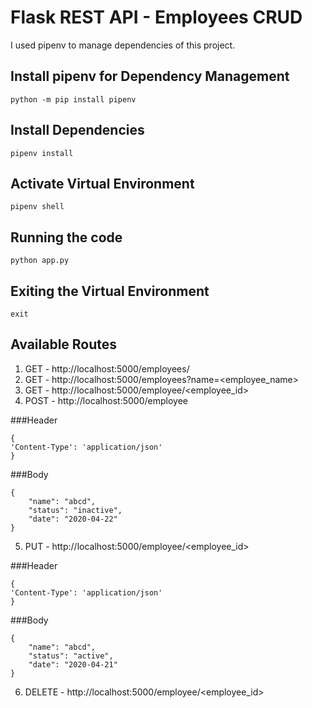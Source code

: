 # Flask REST API - Employees CRUD

I used pipenv to manage dependencies of this project.

## Install pipenv for Dependency Management
```
python -m pip install pipenv
```

## Install Dependencies
```
pipenv install
```

## Activate Virtual Environment
```
pipenv shell
```

## Running the code
```
python app.py
```

## Exiting the Virtual Environment
```
exit
```

## Available Routes
1) GET - http://localhost:5000/employees/
2) GET - http://localhost:5000/employees?name=<employee_name>
3) GET - http://localhost:5000/employee/<employee_id>
4) POST - http://localhost:5000/employee


###Header
```
{
'Content-Type': 'application/json'
}
```
###Body
```
{
	"name": "abcd", 
	"status": "inactive", 
	"date": "2020-04-22"
}
```
5) PUT - http://localhost:5000/employee/<employee_id>


###Header
```
{
'Content-Type': 'application/json'
}
```
###Body
```
{
	"name": "abcd", 
	"status": "active", 
	"date": "2020-04-21"
}
```
6) DELETE - http://localhost:5000/employee/<employee_id>
